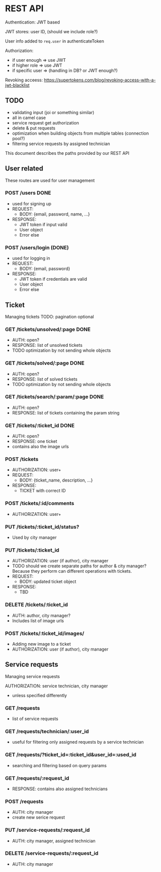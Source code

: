# REST API

Authentication: JWT based

JWT stores: user ID, (should we include role?)

User info added to `req.user` in authenticateToken 

Authorization:
 - if user enough => use JWT
 - if higher role => use JWT
 - if specific user => (handling in DB? or JWT enough?)

Revoking acceess: https://supertokens.com/blog/revoking-access-with-a-jwt-blacklist

## TODO 
 - validating input (joi or something similar)
 - all in camel case
 - service request get authorization
 - delete & put requests
 - optimization when building objects from multiple tables (connection pool?)
 - filtering service requests by assigned technician
  
This document describes the paths provided by our REST API

## User related

These routes are used for user management 

### POST /users DONE
 - used for signing up
 - REQUEST: 
   - BODY: {email, password, name, ...}
 - RESPONSE:
   - JWT token if input valid
   - User object
   - Error else

### POST /users/login (DONE)
 - used for logging in
 - REQUEST: 
   - BODY: {email, password}
 - RESPONSE:
   - JWT token if credentials are valid
   - User object
   - Error else

## Ticket

Managing tickets
TODO: pagination optional

### GET /tickets/unsolved/:page DONE
 - AUTH: open?
 - RESPONSE: list of unsolved tickets
 - TODO optimization by not sending whole objects 
  
### GET /tickets/solved/:page DONE
 - AUTH: open?
 - RESPONSE: list of solved tickets
 - TODO optimization by not sending whole objects 

### GET /tickets/search/:param/:page DONE
 - AUTH: open?
 - RESPONSE: list of tickets containing the param string

### GET /tickets/:ticket_id DONE
 - AUTH: open?
 - RESPONSE: one ticket
 - contains also the image urls

### POST /tickets
 - AUTHORIZATION: user+
 - REQUEST:
   - BODY: {ticket_name, description, ...}
 - RESPONSE:
   - TICKET with correct ID

### POST /tickets/:id/comments
 - AUTHORIZATION: user+

### PUT /tickets/:ticket_id/status?
 - Used by city manager


### PUT /tickets/:ticket_id
 - AUTHORIZATION: user (if author), city manager
 - TODO should we create separate paths for author & city manager? Because they perform can different operations with tickets.
 - REQUEST:
   - BODY: updated ticket object
 - RESPONSE:
   - TBD

### DELETE /tickets/:ticket_id
 - AUTH: author, city manager?
 - Includes list of image urls 

<!-- ### GET /tickets/:ticket_id/images/:image_id -->


### POST /tickets/:ticket_id/images/
- Adding new image to a ticket
- AUTHORIZATION: user (if author), city manager



## Service requests

Managing service requests

AUTHORIZATION: service technician, city manager
 - unless specified differently 

### GET /requests
 - list of service requests

### GET /requests/technician/:user_id
 - useful for filtering only assigned requests by a service
technician
  
### GET /requests/?ticket_id=:ticket_id&user_id=:used_id
 - searching and filtering based on query params

### GET /requests/:request_id
 - RESPONSE: contains also assigned technicians

### POST /requests
 - AUTH: city manager
 - create new serice request

### PUT /service-requests/:request_id
 - AUTH: city manager, assigned technician

### DELETE /service-requests/:request_id
 - AUTH: city manager
